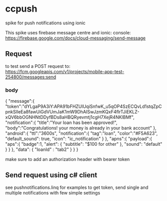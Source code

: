 # ccpush
spike for push notifications using ionic

This spike uses firebase message centre and ionic:
console: https://firebase.google.com/docs/cloud-messaging/send-message

## Request
to test send a POST request to: https://fcm.googleapis.com/v1/projects/mobile-app-test-254800/messages:send
### body
{
   "message":{
      "token":"dYLgaP9A3iY:APA91bFHZUlUqiSnfwK_u5qOP4SzECQvLd1stqZpCpnkSlIeEa8fawUiGdVUmJaK1mW9DhAISwJzmKQxF4flrTJiEKLZ-xQV6bbOGNHNtDDyfBDs8aHBQRyevmtj1cgH7XejR4NKlBMf",
      "notification":{
      	"title":"Your loan has been approved!",
        "body":"Congratulations! your money is already in your bank account"
      },
     "android":{
       "ttl":"3600s",
       "notification":{
         "tag":"loan",
         "color":"#F5A623",
         "default_sound": true,
         "icon": "ic_notification"
       }
     },
     "apns":{
       "payload":{
         "aps":{
           "badge":1,
           "alert": {
           	"subtitle": "$100 for other"
           },
           "sound": "default"
         }
       }
     },
     "data": {
     	"loanId" : "tab2"
     }
   }
}

make sure to add an authorization header with bearer token

## Send request using c# client
see pushnotifications.linq for examples to get token, send single and multiple notifications with few simple settings
